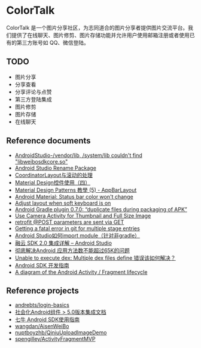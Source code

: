 # ColorTalk

ColorTalk 是一个图片分享社区，为志同道合的图片分享者提供图片交流平台。我们提供了在线聊天、图片修剪、图片存储功能并允许用户使用邮箱注册或者使用已有的第三方账号如 QQ、微信登陆。

## TODO
* 图片分享
* 分享查看
* 分享评论与点赞
* 第三方登陆集成
* 图片修剪
* 图片存储
* 在线聊天

## Reference documents
* [AndroidStudio-/vendor/lib, /system/lib couldn't find "libweibosdkcore.so"](http://blog.csdn.net/oneym/article/details/50472736)
* [Android Studio Rename Package](http://stackoverflow.com/questions/16804093/android-studio-rename-package)
* [CoordinatorLayout与滚动的处理](http://www.jcodecraeer.com/a/anzhuokaifa/androidkaifa/2015/0717/3196.html)
* [Material Design控件使用（四）](https://www.aswifter.com/2015/06/30/Material-Design-Example-4/)
* [Material Design Patterns 教學 (5) - AppBarLayout](http://blog.30sparks.com/material-design-5-appbarlayout/)
* [Android Material: Status bar color won't change](http://stackoverflow.com/questions/26496411/android-material-status-bar-color-wont-change)
* [Adjust layout when soft keyboard is on](http://stackoverflow.com/questions/7300497/adjust-layout-when-soft-keyboard-is-on)
* [Android Gradle plugin 0.7.0: “duplicate files during packaging of APK”](http://stackoverflow.com/questions/20673625/android-gradle-plugin-0-7-0-duplicate-files-during-packaging-of-apk)
* [Use Camera Activity for Thumbnail and Full Size Image](http://blog-emildesign.rhcloud.com/?p=590)
* [retrofit @POST parameters are sent via GET](http://stackoverflow.com/questions/28892105/retrofit-post-parameters-are-sent-via-get)
* [Getting a fatal error in git for multiple stage entries](http://stackoverflow.com/questions/27330446/getting-a-fatal-error-in-git-for-multiple-stage-entries)
* [Android Studio如何import module（针对非gradle）](http://blog.csdn.net/hyr83960944/article/details/39957467)
* [融云 SDK 2.0 集成详解 – Android Studio](http://blog.rongcloud.cn/?p=392)
* [彻底解决Android 应用方法数不能超过65K的问题](http://blog.csdn.net/yuanzeyao/article/details/41809423)
* [Unable to execute dex: Multiple dex files define 错误该如何解决？](http://support.rongcloud.cn/kb/MTcw)
* [Android SDK 开发指南](http://www.rongcloud.cn/docs/android.html)
* [A diagram of the Android Activity / Fragment lifecycle](https://github.com/xxv/android-lifecycle)

## Reference projects

* [andrebts/login-basics](https://github.com/andrebts/login-basics)
* [社会化Android组件 > 5.0版本集成文档](http://dev.umeng.com/social/android/android-update)
* [七牛 Android SDK使用指南](http://developer.qiniu.com/docs/v6/sdk/android-sdk.html)
* [wangdan/AisenWeiBo](https://github.com/wangdan/AisenWeiBo)
* [nuptboyzhb/QiniuUploadImageDemo](https://github.com/nuptboyzhb/QiniuUploadImageDemo)
* [spengilley/ActivityFragmentMVP](https://github.com/spengilley/ActivityFragmentMVP)